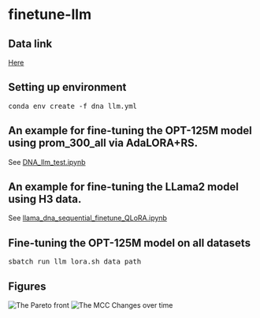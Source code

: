 # finetune-llm

##  Data link 

[Here](https://drive.google.com/drive/folders/12FAujYJIT-XR9PCKECvHmLEeTykLkmo9?usp=share_link)

## Setting up environment 
<pre>
conda env create -f dna_llm.yml
</pre>

## An example for fine-tuning the OPT-125M model using prom_300_all via AdaLORA+RS.
See [DNA_llm_test.ipynb](https://github.com/zhanglab-aim/finetune-llm/blob/main/DNA_llm_test.ipynb)

## An example for fine-tuning the LLama2 model using H3 data.
See [llama_dna_sequential_finetune_QLoRA.ipynb](https://github.com/zhanglab-aim/finetune-llm/blob/main/llama_dna_sequential_finetune_QLoRA.ipynb)

## Fine-tuning the OPT-125M model on all datasets
<pre>
sbatch run_llm_lora.sh data_path
</pre>

## Figures
![The Pareto front](https://github.com/zhanglab-aim/finetune-llm/edit/main/Figures_llm/pareto_front.png)
![The MCC Changes over time](https://github.com/zhanglab-aim/finetune-llm/edit/main/Figures_llm/test_performance.png)

